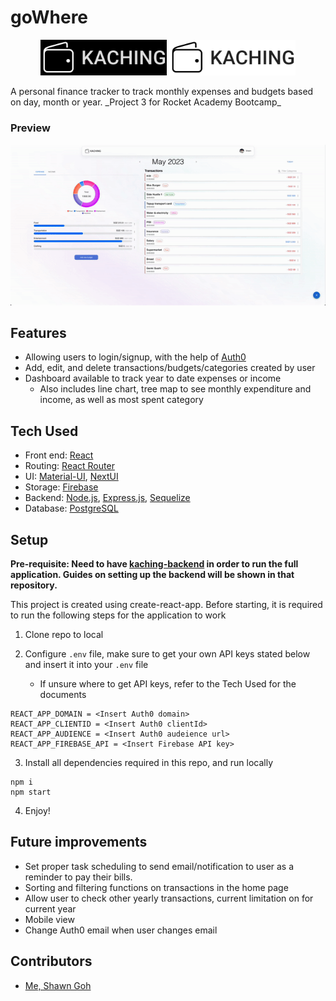 # goWhere

<p align="center">
    <img src="./src/assets/logo.svg#gh-dark-mode-only" width='40%' style="filter: invert(100%)">
    <img src="./src/assets/logo.svg#gh-light-mode-only" width='40%'>
</p>
A personal finance tracker to track monthly expenses and budgets based on day, month or year.
_Project 3 for Rocket Academy Bootcamp_

### Preview

![kaching gif](./src/assets/preview.gif)

## Features

- Allowing users to login/signup, with the help of [Auth0](https://auth0.com/)
- Add, edit, and delete transactions/budgets/categories created by user
- Dashboard available to track year to date expenses or income
  - Also includes line chart, tree map to see monthly expenditure and income, as well as most spent category

## Tech Used

- Front end: [React](https://react.dev/)
- Routing: [React Router](https://reactrouter.com/en/main)
- UI: [Material-UI](https://mui.com/), [NextUI](https://nextui.org/)
- Storage: [Firebase](https://firebase.google.com/)
- Backend: [Node.js](https://nodejs.org/en), [Express.js](https://expressjs.com/), [Sequelize](https://sequelize.org/)
- Database: [PostgreSQL](https://www.postgresql.org/)

## Setup

**Pre-requisite: Need to have [kaching-backend]() in order to run the full application. Guides on setting up the backend will be shown in that repository.**

This project is created using create-react-app. Before starting, it is required to run the following steps for the application to work

1. Clone repo to local

2. Configure `.env` file, make sure to get your own API keys stated below and insert it into your `.env` file
   - If unsure where to get API keys, refer to the Tech Used for the documents

```
REACT_APP_DOMAIN = <Insert Auth0 domain>
REACT_APP_CLIENTID = <Insert Auth0 clientId>
REACT_APP_AUDIENCE = <Insert Auth0 audeience url>
REACT_APP_FIREBASE_API = <Insert Firebase API key>
```

3. Install all dependencies required in this repo, and run locally

```
npm i
npm start
```

4. Enjoy!

## Future improvements

- Set proper task scheduling to send email/notification to user as a reminder to pay their bills.
- Sorting and filtering functions on transactions in the home page
- Allow user to check other yearly transactions, current limitation on for current year
- Mobile view
- Change Auth0 email when user changes email

## Contributors

- [Me, Shawn Goh](https://github.com/shawn-goh24)
